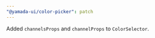 ```yaml
---
"@yamada-ui/color-picker": patch
---
```


Added `channelsProps` and `channelProps` to `ColorSelector`.
